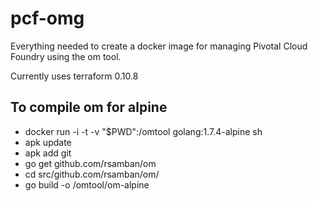 # pcf-omg
Everything needed to create a docker image for managing Pivotal Cloud Foundry using the om tool.

Currently uses terraform 0.10.8

## To compile om for alpine
 - docker run -i -t -v "$PWD":/omtool golang:1.7.4-alpine sh
 - apk update
 - apk add git
 - go get github.com/rsamban/om
 - cd src/github.com/rsamban/om/
 - go build -o /omtool/om-alpine
